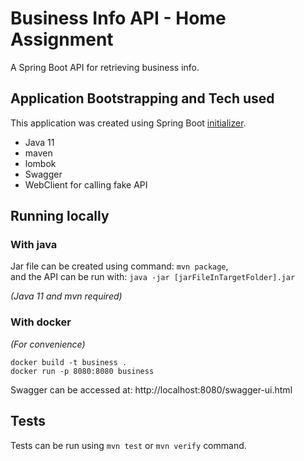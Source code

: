 # Business Info API - Home Assignment

A Spring Boot API for retrieving business info.

## Application Bootstrapping and Tech used
This application was created using Spring Boot [initializer](https://start.spring.io).

- Java 11
- maven 
- lombok
- Swagger
- WebClient for calling fake API

## Running locally
### With java
Jar file can be created using command: `mvn package`, <br/>
and the API can be run with: `java -jar [jarFileInTargetFolder].jar `

_(Java 11 and mvn required)_

### With docker 
_(For convenience)_

```
docker build -t business .
docker run -p 8080:8080 business
 ```

Swagger can be accessed at: http://localhost:8080/swagger-ui.html 

## Tests
Tests can be run using `mvn test` or `mvn verify` command.

